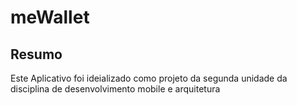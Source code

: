 # meWallet


## Resumo
Este Aplicativo foi ideializado como projeto da segunda unidade da disciplina de desenvolvimento mobile e arquitetura
